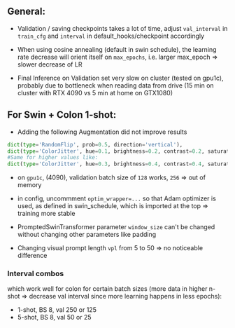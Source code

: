 
## General:

- Validation / saving checkpoints takes a lot of time, adjust ``val_interval`` in ``train_cfg`` and ``interval`` in default_hooks/checkpoint accordingly


- When using cosine annealing (default in swin schedule), the learning rate decrease will orient itself on ``max_epochs``, i.e. larger max_epoch => slower decrease of LR


- Final Inference on Validation set very slow on cluster (tested on gpu1c), probably due to bottleneck when reading data from drive (15 min on cluster with RTX 4090 vs 5 min at home on GTX1080)


## For Swin + Colon 1-shot:

- Adding the following Augmentation did not improve results 
````python
dict(type='RandomFlip', prob=0.5, direction='vertical'),
dict(type='ColorJitter', hue=0.1, brightness=0.2, contrast=0.2, saturation=0.2)
#Same for higher values like:
dict(type='ColorJitter', hue=0.3, brightness=0.4, contrast=0.4, saturation=0.4),
````
	
 - on ``gpu1c``, (4090), validation batch size of ``128`` works, ``256`` => out of memory


- in config, uncommment ``optim_wrapper=...`` so that Adam optimizer is used, as defined in 
	swin_schedule, which is imported at the top => training more stable


- PromptedSwinTransformer parameter ``window_size`` can't be changed without changing other parameters like padding


- Changing visual prompt length ``vpl`` from 5 to 50 => no noticeable difference

### Interval combos
which work well for colon for certain batch sizes (more data in higher n-shot => decrease val interval since more learning happens in less epochs):

- 1-shot, BS 8, val 250 or 125
- 5-shot, BS 8, val 50 or 25
    

